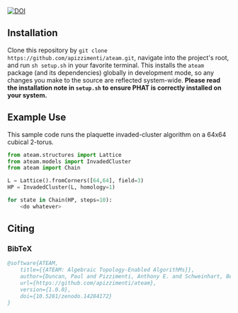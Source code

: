 

[![DOI](https://zenodo.org/badge/DOI/10.5281/zenodo.14284172.svg)](https://doi.org/10.5281/zenodo.14284172)

## Installation
Clone this repository by `git clone https://github.com/apizzimenti/ateam.git`, navigate into the project's root, and run `sh setup.sh` in your favorite terminal. This installs the `ateam` package (and its dependencies) globally in development mode, so any changes you make to the source are reflected system-wide. **Please read the installation note in `setup.sh` to ensure PHAT is correctly installed on your system.**

## Example Use

This sample code runs the plaquette invaded-cluster algorithm on a 64x64 cubical 2-torus.

```python
from ateam.structures import Lattice
from ateam.models import InvadedCluster
from ateam import Chain

L = Lattice().fromCorners([64,64], field=3)
HP = InvadedCluster(L, homology=1)

for state in Chain(HP, steps=10):
    <do whatever>
```

## Citing

### BibTeX
```bibtex
@software{ATEAM,
    title={{ATEAM: Algebraic Topology-Enabled AlgorithMs}},
    author={Duncan, Paul and Pizzimenti, Anthony E. and Schweinhart, Benjamin},
    url={https://github.com/apizzimenti/ateam},
    version={1.0.0},
    doi={10.5281/zenodo.14284172}
}
```
